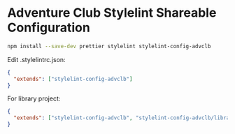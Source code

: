 # Adventure Club Stylelint Shareable Configuration

```bash
npm install --save-dev prettier stylelint stylelint-config-advclb
```

Edit .stylelintrc.json:

```json
{
  "extends": ["stylelint-config-advclb"]
}
```

For library project:

```json
{
  "extends": ["stylelint-config-advclb", "stylelint-config-advclb/library"]
}
```
